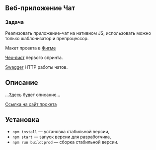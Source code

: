 ## Веб-приложение Чат

### Задача

Реализовать приложение-чат на нативном JS, использовать можно только шаблонизатор и препроцессор.

Макет проекта в [Фигме](https://www.figma.com/file/jF5fFFzgGOxQeB4CmKWTiE/Chat_external_link?type=design&node-id=0-1&mode=design&t=v5FMphz9BWh5zNxj-0)

[Чек-лист](https://code.s3.yandex.net/web-developer/checklists-pdf/middle_frontend/%D0%A7%D0%B5%D0%BA%D0%BB%D0%B8%D1%81%D1%82_%D0%B4%D0%BB%D1%8F_%D1%81%D0%B0%D0%BC%D0%BE%D0%BF%D1%80%D0%BE%D0%B2%D0%B5%D1%80%D0%BA%D0%B8._1_%D0%9C%D0%BE%D0%B4%D1%83%D0%BB%D1%8C.pdf) первого спринта.

[Swagger](https://ya-praktikum.tech/api/v2/swagger/#/) HTTP работы чатов.

## Описание

...Здесь будет описание...

[Ссылка на сайт прокета](https://gyxer-online-chat.netlify.app)

## Установка

- `npm install` — установка стабильной версии,
- `npm start` — запуск версии для разработчика,
- `npm run build:prod` — сборка стабильной версии.
